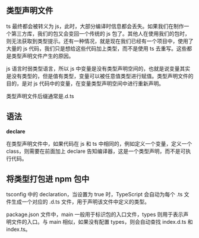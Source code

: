 ## 类型声明文件

ts 最终都会被转义为 js，此时，大部分编译时信息都会丢失。如果我们在制作一个第三方库，我们的包又会变回一个传统的 js 包了。其他人在使用我们的包时，则无法获取到类型提示。还有一种情况，就是现在我们已经有一个项目中，使用了大量的 js 代码，我们只是想给这些代码加上类型，而不是使用 ts 去重写。这些都是类型声明文件产生的原因。

js 语言时弱类型语言，所以 js 中变量是没有类型声明空间的，也就是说变量其实是没有类型的，但是值有类型，变量可以被任意值类型进行赋值。类型声明文件的目的，是对 js 代码中的变量，在变量类型声明空间中进行重新声明。

类型声明文件后缀通常是.d.ts

## 语法

**declare**

在类型声明文件中，如果代码在 js 和 ts 中相同的，例如定义一个变量，定义一个 class，则需要在前面加上 declare 告知编译器，这是一个类型声明，而不是可执行代码。

## 将类型打包进 npm 包中

tsconfig 中的 declaration，当设置为 true 时，TypeScript 会自动为每个 .ts 文件生成一个对应的 .d.ts 文件，用于声明该文件中定义的类型。

package.json 文件中，main 一般用于标识包的入口文件，types 则用于表示声明文件的入口。与 main 相似，如果没有配置 types，则会自动查找 index.d.ts 和 index.ts。

